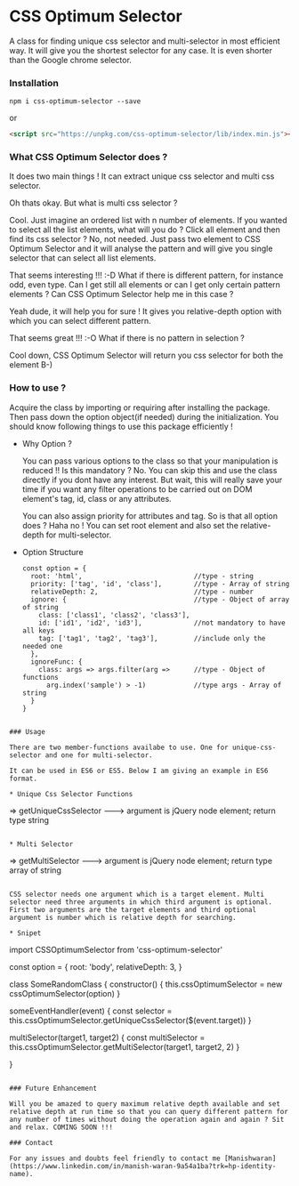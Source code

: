# CSS Optimum Selector


A class for finding unique css selector and multi-selector in most efficient way. It will give you the shortest selector for any case. It is even shorter than the Google chrome selector.

### Installation
```
npm i css-optimum-selector --save
```
or
``` html
<script src="https://unpkg.com/css-optimum-selector/lib/index.min.js"></script>
```

### What CSS Optimum Selector does ?

It does two main things ! It can extract unique css selector and multi css selector.

Oh thats okay. But what is multi css selector ?

Cool. Just imagine an ordered list with n number of elements. If you wanted to select all the list elements, what will you do ? Click all element and then find its css selector ? No, not needed. Just pass two element to CSS Optimum Selector and it will analyse the pattern and will give you single selector that can select all list elements.

That seems interesting !!! :-D What if there is different pattern, for instance odd, even type. Can I get still all elements or can I get only certain pattern elements ? Can CSS Optimum Selector help me in this case ?

Yeah dude, it will help you for sure ! It gives you relative-depth option with which you can select different pattern.

That seems great !!! :-O What if there is no pattern in selection ?

Cool down, CSS Optimum Selector will return you css selector for both the element B-)

### How to use ?

Acquire the class by importing or requiring after installing the package. Then pass down the option object(if needed) during the initialization. You should know following things to use this package efficiently !

* Why Option ?

  You can pass various options to the class so that your manipulation is reduced !! Is this mandatory ? No. You can skip this and use the class directly if you dont have any interest. But wait, this will really save your time if you want any filter operations to be carried out on DOM element's tag, id, class or any attributes.

  You can also assign priority for attributes and tag. So is that all option does ? Haha no ! You can set root element and also set the relative-depth for multi-selector.

* Option Structure

  ```
  const option = {
    root: 'html',                            //type - string
    priority: ['tag', 'id', 'class'],        //type - Array of string
    relativeDepth: 2,                        //type - number
    ignore: {                                //type - Object of array of string
      class: ['class1', 'class2', 'class3'],
      id: ['id1', 'id2', 'id3'],             //not mandatory to have all keys
      tag: ['tag1', 'tag2', 'tag3'],         //include only the needed one
    },
    ignoreFunc: {
      class: args => args.filter(arg =>      //type - Object of functions
        arg.index('sample') > -1)            //type args - Array of string
    }
  }
```

### Usage

There are two member-functions availabe to use. One for unique-css-selector and one for multi-selector.

It can be used in ES6 or ES5. Below I am giving an example in ES6 format.

* Unique Css Selector Functions

```
  => getUniqueCssSelector     ---> argument is jQuery node element; return type string

```

* Multi Selector

```
  => getMultiSelector        ---> argument is jQuery node element; return type array of string

```  

CSS selector needs one argument which is a target element. Multi selector need three arguments in which third argument is optional. First two arguments are the target elements and third optional argument is number which is relative depth for searching.

* Snipet

```
import CSSOptimumSelector from 'css-optimum-selector'

const option = {
  root: 'body',
  relativeDepth: 3,
}

class SomeRandomClass {
  constructor() {
    this.cssOptimumSelector = new cssOptimumSelector(option)
  }

  someEventHandler(event) {
    const selector = this.cssOptimumSelector.getUniqueCssSelector($(event.target))
  }

  multiSelector(target1, target2) {
    const multiSelector = this.cssOptimumSelector.getMultiSelector(target1, target2, 2)
  }

}
```

### Future Enhancement

Will you be amazed to query maximum relative depth available and set relative depth at run time so that you can query different pattern for any number of times without doing the operation again and again ? Sit and relax. COMING SOON !!!

### Contact

For any issues and doubts feel friendly to contact me [Manishwaran](https://www.linkedin.com/in/manish-waran-9a54a1ba?trk=hp-identity-name).
